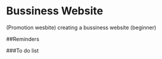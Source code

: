 # Bussiness Website 
(Promotion wesbite)
 creating a bussiness website (beginner)


##Reminders


###To do list